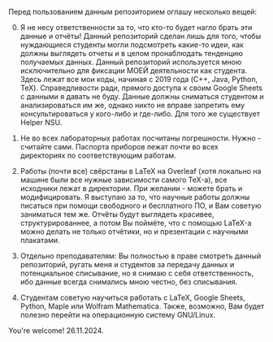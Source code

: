 Перед пользованием данным репозиторием оглашу несколько вещей:

0. Я не несу ответственности за то, что кто-то будет нагло брать эти данные и отчёты!
Данный репозиторий сделан лишь для того, чтобы нуждающиеся студенты могли подсмотреть какие-то идеи, как должны выглядеть отчеты и в целом пронаблюдать тенденцию получаемых данных.
Данный репозиторий используется мною исключительно для фиксации МОЕЙ деятельности как студента. Здесь лежат все мои коды, начиная с 2019 года (C++, Java, Python, TeX).
Справедливости ради, прямого доступа к своим Google Sheets с данными я давать не буду. Данные должны сниматься студентом и анализироваться им же, однако никто не вправе запретить ему консультироваться у кого-либо и где-либо. Для того же существует Helper NSU.

1. Не во всех лабораторных работах посчитаны погрешности. Нужно - считайте сами. Паспорта приборов лежат почти во всех директориях по соответствующим работам.
   
2. Работы (почти все) свёрстаны в LaTeX на Overleaf (хотя локально на машине были все нужные зависимости самого TeX-а), все исходники лежат в директории. При желании - можете брать и модифицировать.
Я выступаю за то, что научные работы должны писаться при помощи свободного и бесплатного ПО, и Вам советую заниматься тем же. Отчёты будут выглядеть красивее, структурированнее, а потом Вы поймёте,
что с помощью LaTeX-а можно делать не только отчётики, но и презентации с научными плакатами.
3. Отдельно преподавателям: Вы полностью в праве смотреть данный репозиторий, ругать меня и студентов за передачу данных и потенциальное списывание, но я снимаю с себя ответственность, ибо данные всегда снимались мною честно, без списывания.
4. Студентам советую научиться работать с LaTeX, Google Sheets, Python, Maple или Wolfram Mathematica. Также, возможно, Вам будет полезно перейти на операционную систему GNU/Linux.

You're welcome!
26.11.2024.
